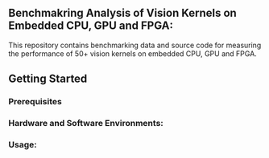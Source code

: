 ## Benchmakring Analysis of Vision Kernels on Embedded CPU, GPU and FPGA:
This repository contains benchmarking data and source code for measuring the performance of 50+ vision kernels on embedded CPU, GPU and FPGA.
 

## Getting Started
 

### Prerequisites

### Hardware and Software Environments:


### Usage:
